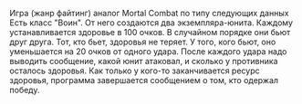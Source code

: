Игра (жанр файтинг) аналог Mortal Combat
по типу следующих данных Есть класс "Воин". От него
создаются два экземпляра-юнита. Каждому устанавливается здоровье в 100
очков. В случайном порядке они бьют друг друга. Тот, кто бьет, здоровья не
теряет. У того, кого бьют, оно уменьшается на 20 очков от одного удара.
После каждого удара надо выводить сообщение, какой юнит атаковал, и
сколько у противника осталось здоровья. Как только у кого-то заканчивается
ресурс здоровья, программа завершается сообщением о том, кто одержал
победу.
